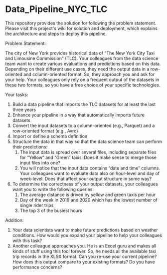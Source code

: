 # Data_Pipeline_NYC_TLC 

 

This repository provides the solution for following the problem statement. Please visit this project's wiki for solution and deployment, which explains the architecture and steps to deploy this pipeline. 

 

Problem Statement: 

The city of New York provides historical data of "The New York City Taxi and Limousine Commission" (TLC). Your colleagues from the data science team want to create various evaluations and predictions based on this data. Depending on their different use cases, they need the output data in a row-oriented and column-oriented format. So, they approach you and ask for your help. Your colleagues only rely on a frequent output of the datasets in these two formats, so you have a free choice of your specific technologies. 

Your tasks: 

  1) Build a data pipeline that imports the TLC datasets for at least the last three years 
  2) Enhance your pipeline in a way that automatically imports future datasets 
  3) Convert the input datasets to a column-oriented (e.g., Parquet) and a row-oriented format (e.g., Avro) 
  4) Import or define a schema definition 
  5) Structure the data in that way so that the data science team can perform their predictions: 
      1. The input data is spread over several files, including separate files for “Yellow” and “Green” taxis. Does it make sense to merge those input files into one? 
      2. You will notice that the input data contains “date and time” columns. Your colleagues want to evaluate data also on hour-level and day of week-level. Does that affect your output structure in some way? 
  6) To determine the correctness of your output datasets, your colleagues want you to write the following queries: 
       1. The average distance is driven by yellow and green taxis per hour 
       2. Day of the week in 2019 and 2020 which has the lowest number of single rider trips 
       3. The top 3 of the busiest hours 

Addition: 

  1) Your data scientists want to make future predictions based on weather conditions. How would you expand your pipeline to help your colleagues with this task? 
  2) Another colleague approaches you. He is an Excel guru and makes all kinds of stuff using this tool forever. So, he needs all the available taxi trip records      in the XLSX format. Can you re-use your current pipeline? How does this output compare to your existing formats? Do you have performance concerns? 
